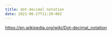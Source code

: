 ```yaml
---
title: dot-decimal notation
date: 2021-06-27T11:29:00Z
---
```


https://en.wikipedia.org/wiki/Dot-decimal_notation
